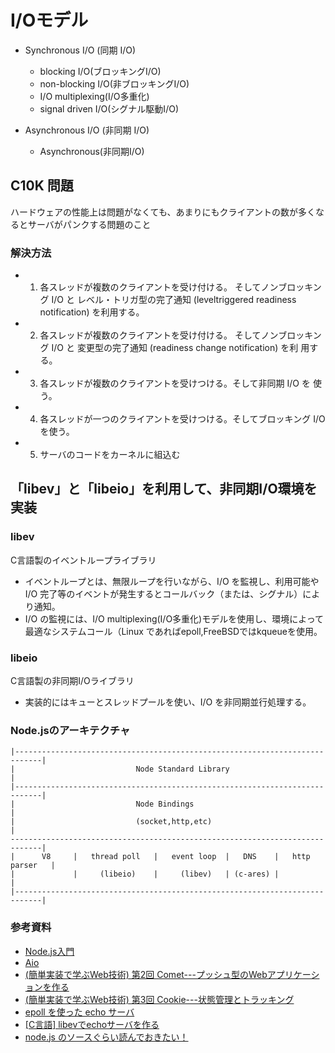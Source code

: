 # I/Oモデル

- Synchronous I/O (同期 I/O)
    - blocking I/O(ブロッキングI/O)
    - non-blocking I/O(非ブロッキングI/O)
    - I/O multiplexing(I/O多重化)
    - signal driven I/O(シグナル駆動I/O)

- Asynchronous I/O (非同期 I/O)
    - Asynchronous(非同期I/O)

## C10K 問題
ハードウェアの性能上は問題がなくても、あまりにもクライアントの数が多くなるとサーバがパンクする問題のこと

### 解決方法
- 1. 各スレッドが複数のクライアントを受け付ける。 そしてノンブロッキン グ I/O  と レベル・トリガ型の完了通知 (level­triggered readiness  notification) を利用する。
- 2. 各スレッドが複数のクライアントを受け付ける。 そしてノンブロッキン グ I/O  と 変更型の完了通知 (readiness change notification) を利 用する。
- 3. 各スレッドが複数のクライアントを受けつける。そして非同期 I/O  を 使う。
- 4. 各スレッドが一つのクライアントを受けつける。そしてブロッキング I/O  を使う。
- 5. サーバのコードをカーネルに組込む

## 「libev」と「libeio」を利用して、非同期I/O環境を実装

### libev
C言語製のイベントループライブラリ
- イベントループとは、無限ループを行いながら、I/O を監視し、利用可能やI/O 完了等のイベントが発生するとコールバック（または、シグナル）により通知。
- I/O の監視には、I/O multiplexing(I/O多重化)モデルを使用し、環境によって最適なシステムコール（Linux であればepoll,FreeBSDではkqueueを使用。

### libeio
C言語製の非同期I/Oライブラリ
-  実装的にはキューとスレッドプールを使い、I/O を非同期並行処理する。

### Node.jsのアーキテクチャ

```
|----------------------------------------------------------------------------|
|                           Node Standard Library                            |
|----------------------------------------------------------------------------|
|                           Node Bindings                                    |
|                           (socket,http,etc)                                |
-----------------------------------------------------------------------------|
|      V8     |   thread poll   |   event loop  |   DNS    |   http parser   |
|             |     (libeio)    |     (libev)   | (c-ares) |                 |
|----------------------------------------------------------------------------|
```


### 参考資料
- [Node.js入門](https://www.slideshare.net/forest1040/nodejs-7658878)
- [Aio](https://www.slideshare.net/hirose31/aio)
- [(簡単実装で学ぶWeb技術) 第2回 Comet---プッシュ型のWebアプリケーションを作る](https://tech.nikkeibp.co.jp/it/article/COLUMN/20080220/294242/)
- [(簡単実装で学ぶWeb技術) 第3回 Cookie---状態管理とトラッキング](https://tech.nikkeibp.co.jp/it/article/COLUMN/20080331/297574/)
- [epoll を使った echo サーバ](https://odz.hatenablog.com/entry/20070507/1178558340)
- [[C言語] libevでechoサーバを作る](http://d.hatena.ne.jp/winebarrel/20080309/p2)
- [node.js のソースぐらい読んでおきたい！](http://d.hatena.ne.jp/edvakf/20101207/1291556433)
